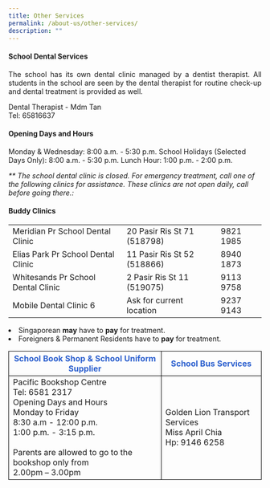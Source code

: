 ```yaml
---
title: Other Services
permalink: /about-us/other-services/
description: ""
---
```

#### School Dental Services  

<p align="justify">The school has its own dental clinic managed by a dentist therapist. All students in the school are seen by the dental therapist for routine check-up and dental treatment is provided as well.</p>
Dental Therapist - Mdm Tan<br>
Tel: 65816637

####  Opening Days and Hours

Monday &amp; Wednesday: 8:00 a.m. - 5:30 p.m.
School Holidays (Selected Days Only): 8:00 a.m. - 5:30 p.m.
Lunch Hour: 1:00 p.m. - 2:00 p.m.

<i>** The school dental clinic is closed. For emergency treatment, call one of the following clinics for assistance. These clinics are not open daily, call before going there.:</i>

#### Buddy Clinics

<table style="border-collapse:collapse;border-spacing:0" class="tg"><tbody><tr><td style="border-color:#000000;solid;border-width:1px;">Meridian Pr School Dental Clinic</td>
	<td style="border-color:#000000;solid;border-width:1px;">20 Pasir Ris St 71 (518798)</td>
	<td style="border-color:#000000;solid;border-width:1px;">9821 1985</td>
	</tr>
<tr><td style="border-color:#000000;solid;border-width:1px;">Elias Park Pr School Dental Clinic</td>
	<td style="border-color:#000000;solid;border-width:1px;"> 11 Pasir Ris St 52 (518866)</td>
	<td style="border-color:#000000;solid;border-width:1px;">8940 1873</td>
	</tr>
<tr><td style="border-color:#000000;solid;border-width:1px;">Whitesands Pr School Dental Clinic</td>
	<td style="border-color:#000000;solid;border-width:1px;">2 Pasir Ris St 11 (519075)</td>
	<td style="border-color:#000000;solid;border-width:1px;">9113 9758</td>
	</tr>
<tr><td style="border-color:#000000;solid;border-width:1px;">Mobile Dental Clinic 6</td>
	<td style="border-color:#000000;solid;border-width:1px;"> Ask for current location</td>
	<td style="border-color:#000000;solid;border-width:1px;">9237 9143</td>
	</tr>
	</tbody>
	</table>




<li>Singaporean <b>may</b> have to <b>pay</b> for treatment.</li>
<li>Foreigners &amp; Permanent Residents have to <b>pay</b> for treatment.</li>

<table>
	<thead>
		<tr>
			<th style="border:1px solid black;color:#2b5fce;">School Book Shop &amp; School Uniform Supplier</th>
			<th style="border:1px solid black;color:#2b5fce;">School Bus Services
			</th>
		</tr>
	</thead>
	<tbody>
		<tr>
			<td style="border:1px solid black;">
				 Pacific Bookshop Centre<br>
				Tel: 6581 2317<br>
				Opening Days and Hours<br>
				Monday to Friday<br>
				8:30 a.m - 12:00 p.m.<br>
				1:00 p.m. - 3:15 p.m.<br>
				<br>
				Parents are allowed to go to the bookshop only from<br>
				2.00pm – 3.00pm
			</td>
			<td style="border:1px solid black;">
				Golden Lion Transport Services<br>
				Miss April Chia<br>
				Hp: 9146 6258
			</td>
		</tr>
	</tbody>
</table>